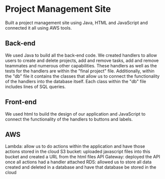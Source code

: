 # Project Management Site
Built a project management site using Java, HTML and JavaScript and connected it all using AWS tools.

## Back-end
We used Java to build all the back-end code. We created handlers to allow users to create and delete projects, add and remove tasks, add and remove teammates and numerous other capabilities. These handlers as well as the tests for the handlers are within the "final project" file. Additionally, within the "db" file it contains the classes that allow us to connect the functionality of the handlers into the database itself. Each class within the "db" file includes lines of SQL queries.

## Front-end
We used html to build the design of our application and JavaScript to connect the functionality of the handlers to buttons and labels.

## AWS
Lambda: allow us to do actions within the application and have those actions stored in the cloud
S3 bucket: uploaded javascript files into this bucket and created a URL from the html files
API Gateway: deployed the API once all actions had a handler attached
RDS: allowed us to store all data created and deleted in a database and have that database be stored in the cloud
